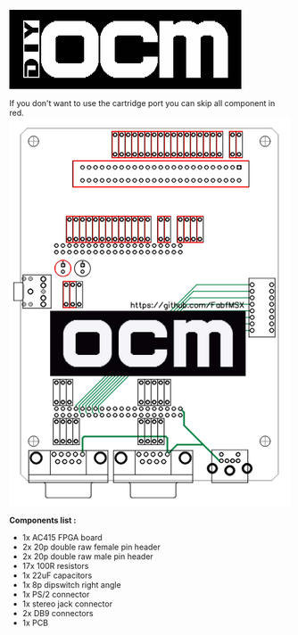 ![1](https://github.com/FabfMSX/DIY-OCM/blob/main/Images/logo.png?raw=true)

If you don't want to use the cartridge port you can skip all component in red.
![1](https://github.com/FabfMSX/DIY-OCM/blob/main/Build/Minimal/minimal.png?raw=true)

**Components list :** 
- 1x AC415 FPGA board
- 2x 20p double raw female pin header
- 2x 20p double raw male pin header
- 17x 100R resistors
- 1x 22uF capacitors
- 1x 8p dipswitch right angle
- 1x PS/2 connector
- 1x stereo jack connector
- 2x DB9 connectors
- 1x PCB
